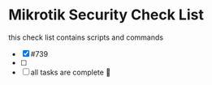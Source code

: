 # Mikrotik Security Check List
this check list contains scripts and commands


- [x] #739
- [ ] 
- [ ] all tasks are complete :tada: